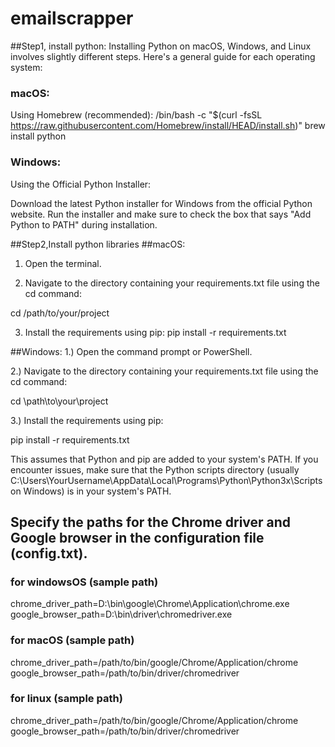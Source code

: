 # emailscrapper

##Step1, install python: Installing Python on macOS, Windows, and Linux involves slightly different steps. Here's a general guide for each operating system:

### macOS:
Using Homebrew (recommended):
/bin/bash -c "$(curl -fsSL https://raw.githubusercontent.com/Homebrew/install/HEAD/install.sh)"
brew install python

### Windows:
Using the Official Python Installer:

Download the latest Python installer for Windows from the official Python website.
Run the installer and make sure to check the box that says "Add Python to PATH" during installation.

##Step2,Install python libraries
##macOS:

1. Open the terminal.

2. Navigate to the directory containing your requirements.txt file using the cd command:

cd /path/to/your/project

3. Install the requirements using pip:
pip install -r requirements.txt


##Windows:
1.) Open the command prompt or PowerShell.

2.) Navigate to the directory containing your requirements.txt file using the cd command:

cd \path\to\your\project

3.) Install the requirements using pip:

pip install -r requirements.txt

This assumes that Python and pip are added to your system's PATH. If you encounter issues, make sure that the Python scripts directory (usually C:\Users\YourUsername\AppData\Local\Programs\Python\Python3x\Scripts on Windows) is in your system's PATH.


## Specify the paths for the Chrome driver and Google browser in the configuration file (config.txt).

### for windowsOS (sample path)
chrome_driver_path=D:\bin\google\Chrome\Application\chrome.exe
google_browser_path=D:\bin\driver\chromedriver.exe

### for macOS (sample path)
chrome_driver_path=/path/to/bin/google/Chrome/Application/chrome
google_browser_path=/path/to/bin/driver/chromedriver

### for linux (sample path)
chrome_driver_path=/path/to/bin/google/Chrome/Application/chrome
google_browser_path=/path/to/bin/driver/chromedriver

